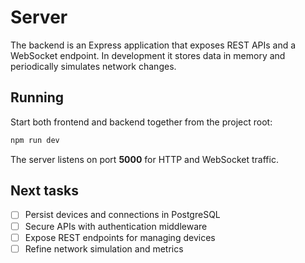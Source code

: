 # Server

The backend is an Express application that exposes REST APIs and a WebSocket endpoint. In development it stores data in memory and periodically simulates network changes.

## Running
Start both frontend and backend together from the project root:
```bash
npm run dev
```
The server listens on port **5000** for HTTP and WebSocket traffic.

## Next tasks
- [ ] Persist devices and connections in PostgreSQL
- [ ] Secure APIs with authentication middleware
- [ ] Expose REST endpoints for managing devices
- [ ] Refine network simulation and metrics
